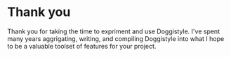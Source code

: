 # Thank you

Thank you for taking the time to expriment and use Doggistyle.
I've spent many years aggrigating, writing, and compiling Doggistyle into
what I hope to be a valuable toolset of features for your project.

